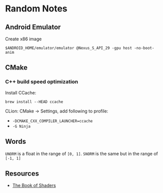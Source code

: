 # Random Notes

## Android Emulator

Create x86 image
```
$ANDROID_HOME/emulator/emulator @Nexus_S_API_29 -gpu host -no-boot-anim
```

## CMake

### C++ build speed optimization

Install CCache:
```
brew install --HEAD ccache
```

CLion: CMake -> Settings, add following to profile:
- `-DCMAKE_CXX_COMPILER_LAUNCHER=ccache`
- `-G Ninja`

## Words

`UNORM` is a float in the range of `[0, 1]`.
`SNORM` is the same but in the range of `[-1, 1]`

## Resources

- [The Book of Shaders](https://thebookofshaders.com/)

